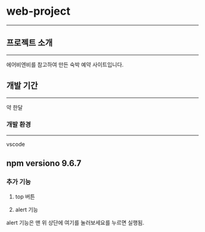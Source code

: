 # web-project
---
## 프로젝트 소개
---
에어비엔비를 참고하여 만든 숙박 예약 사이트입니다.

## 개발 기간
---
약 한달

### 개발 환경
---
vscode

npm versiono 9.6.7
---
### 추가 기능

1. top 버튼

2. alert 기능

alert 기능은 맨 위 상단에 여기를 눌러보세요를 누르면 실행됨.

